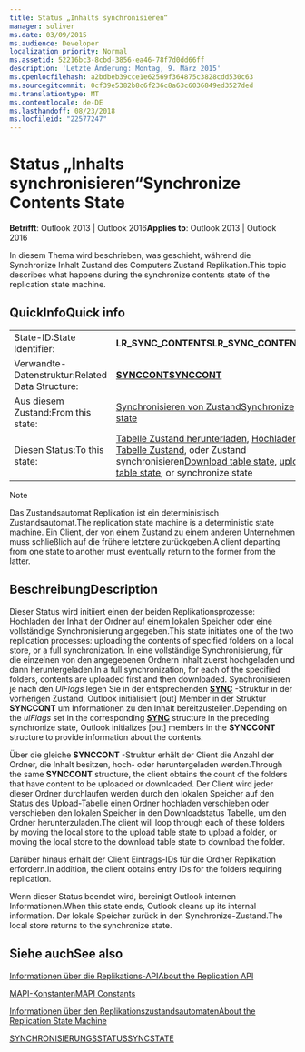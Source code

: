 ```yaml
---
title: Status „Inhalts synchronisieren“
manager: soliver
ms.date: 03/09/2015
ms.audience: Developer
localization_priority: Normal
ms.assetid: 52216bc3-8cbd-3856-ea46-78f7d0dd66ff
description: 'Letzte Änderung: Montag, 9. März 2015'
ms.openlocfilehash: a2bdbeb39cce1e62569f364875c3828cdd530c63
ms.sourcegitcommit: 0cf39e5382b8c6f236c8a63c6036849ed3527ded
ms.translationtype: MT
ms.contentlocale: de-DE
ms.lasthandoff: 08/23/2018
ms.locfileid: "22577247"
---
```

# <a name="synchronize-contents-state"></a><span data-ttu-id="3d146-103">Status „Inhalts synchronisieren“</span><span class="sxs-lookup"><span data-stu-id="3d146-103">Synchronize Contents State</span></span>

  
  
<span data-ttu-id="3d146-104">**Betrifft**: Outlook 2013 | Outlook 2016</span><span class="sxs-lookup"><span data-stu-id="3d146-104">**Applies to**: Outlook 2013 | Outlook 2016</span></span> 
  
 <span data-ttu-id="3d146-105">In diesem Thema wird beschrieben, was geschieht, während die Synchronize Inhalt Zustand des Computers Zustand Replikation.</span><span class="sxs-lookup"><span data-stu-id="3d146-105">This topic describes what happens during the synchronize contents state of the replication state machine.</span></span> 
  
## <a name="quick-info"></a><span data-ttu-id="3d146-106">QuickInfo</span><span class="sxs-lookup"><span data-stu-id="3d146-106">Quick info</span></span>

|||
|:-----|:-----|
|<span data-ttu-id="3d146-107">State-ID:</span><span class="sxs-lookup"><span data-stu-id="3d146-107">State Identifier:</span></span>  <br/> |<span data-ttu-id="3d146-108">**LR_SYNC_CONTENTS**</span><span class="sxs-lookup"><span data-stu-id="3d146-108">**LR_SYNC_CONTENTS**</span></span> <br/> |
|<span data-ttu-id="3d146-109">Verwandte-Datenstruktur:</span><span class="sxs-lookup"><span data-stu-id="3d146-109">Related Data Structure:</span></span>  <br/> |<span data-ttu-id="3d146-110">**[SYNCCONT](synccont.md)**</span><span class="sxs-lookup"><span data-stu-id="3d146-110">**[SYNCCONT](synccont.md)**</span></span> <br/> |
|<span data-ttu-id="3d146-111">Aus diesem Zustand:</span><span class="sxs-lookup"><span data-stu-id="3d146-111">From this state:</span></span>  <br/> |[<span data-ttu-id="3d146-112">Synchronisieren von Zustand</span><span class="sxs-lookup"><span data-stu-id="3d146-112">Synchronize state</span></span>](synchronize-state.md) <br/> |
|<span data-ttu-id="3d146-113">Diesen Status:</span><span class="sxs-lookup"><span data-stu-id="3d146-113">To this state:</span></span>  <br/> |<span data-ttu-id="3d146-114">[Tabelle Zustand herunterladen](download-table-state.md), [Hochladen Tabelle Zustand](upload-table-state.md), oder Zustand synchronisieren</span><span class="sxs-lookup"><span data-stu-id="3d146-114">[Download table state](download-table-state.md), [upload table state](upload-table-state.md), or synchronize state</span></span>  <br/> |
   
> [!NOTE]
> <span data-ttu-id="3d146-115">Das Zustandsautomat Replikation ist ein deterministisch Zustandsautomat.</span><span class="sxs-lookup"><span data-stu-id="3d146-115">The replication state machine is a deterministic state machine.</span></span> <span data-ttu-id="3d146-116">Ein Client, der von einem Zustand zu einem anderen Unternehmen muss schließlich auf die frühere letztere zurückgeben.</span><span class="sxs-lookup"><span data-stu-id="3d146-116">A client departing from one state to another must eventually return to the former from the latter.</span></span> 
  
## <a name="description"></a><span data-ttu-id="3d146-117">Beschreibung</span><span class="sxs-lookup"><span data-stu-id="3d146-117">Description</span></span>

<span data-ttu-id="3d146-118">Dieser Status wird initiiert einen der beiden Replikationsprozesse: Hochladen der Inhalt der Ordner auf einem lokalen Speicher oder eine vollständige Synchronisierung angegeben.</span><span class="sxs-lookup"><span data-stu-id="3d146-118">This state initiates one of the two replication processes: uploading the contents of specified folders on a local store, or a full synchronization.</span></span> <span data-ttu-id="3d146-119">In eine vollständige Synchronisierung, für die einzelnen von den angegebenen Ordnern Inhalt zuerst hochgeladen und dann heruntergeladen.</span><span class="sxs-lookup"><span data-stu-id="3d146-119">In a full synchronization, for each of the specified folders, contents are uploaded first and then downloaded.</span></span> <span data-ttu-id="3d146-120">Synchronisieren je nach den *UlFlags* legen Sie in der entsprechenden **[SYNC](sync.md)** -Struktur in der vorherigen Zustand, Outlook initialisiert [out] Member in der Struktur **SYNCCONT** um Informationen zu den Inhalt bereitzustellen.</span><span class="sxs-lookup"><span data-stu-id="3d146-120">Depending on the  *ulFlags*  set in the corresponding **[SYNC](sync.md)** structure in the preceding synchronize state, Outlook initializes [out] members in the **SYNCCONT** structure to provide information about the contents.</span></span> 
  
<span data-ttu-id="3d146-121">Über die gleiche **SYNCCONT** -Struktur erhält der Client die Anzahl der Ordner, die Inhalt besitzen, hoch- oder heruntergeladen werden.</span><span class="sxs-lookup"><span data-stu-id="3d146-121">Through the same **SYNCCONT** structure, the client obtains the count of the folders that have content to be uploaded or downloaded.</span></span> <span data-ttu-id="3d146-122">Der Client wird jeder dieser Ordner durchlaufen werden durch den lokalen Speicher auf den Status des Upload-Tabelle einen Ordner hochladen verschieben oder verschieben den lokalen Speicher in den Downloadstatus Tabelle, um den Ordner herunterzuladen.</span><span class="sxs-lookup"><span data-stu-id="3d146-122">The client will loop through each of these folders by moving the local store to the upload table state to upload a folder, or moving the local store to the download table state to download the folder.</span></span> 
  
<span data-ttu-id="3d146-123">Darüber hinaus erhält der Client Eintrags-IDs für die Ordner Replikation erfordern.</span><span class="sxs-lookup"><span data-stu-id="3d146-123">In addition, the client obtains entry IDs for the folders requiring replication.</span></span>
  
<span data-ttu-id="3d146-124">Wenn dieser Status beendet wird, bereinigt Outlook internen Informationen.</span><span class="sxs-lookup"><span data-stu-id="3d146-124">When this state ends, Outlook cleans up its internal information.</span></span> <span data-ttu-id="3d146-125">Der lokale Speicher zurück in den Synchronize-Zustand.</span><span class="sxs-lookup"><span data-stu-id="3d146-125">The local store returns to the synchronize state.</span></span>
  
## <a name="see-also"></a><span data-ttu-id="3d146-126">Siehe auch</span><span class="sxs-lookup"><span data-stu-id="3d146-126">See also</span></span>



[<span data-ttu-id="3d146-127">Informationen über die Replikations-API</span><span class="sxs-lookup"><span data-stu-id="3d146-127">About the Replication API</span></span>](about-the-replication-api.md)
  
[<span data-ttu-id="3d146-128">MAPI-Konstanten</span><span class="sxs-lookup"><span data-stu-id="3d146-128">MAPI Constants</span></span>](mapi-constants.md)
  
[<span data-ttu-id="3d146-129">Informationen über den Replikationszustandsautomaten</span><span class="sxs-lookup"><span data-stu-id="3d146-129">About the Replication State Machine</span></span>](about-the-replication-state-machine.md)
  
[<span data-ttu-id="3d146-130">SYNCHRONISIERUNGSSTATUS</span><span class="sxs-lookup"><span data-stu-id="3d146-130">SYNCSTATE</span></span>](syncstate.md)

